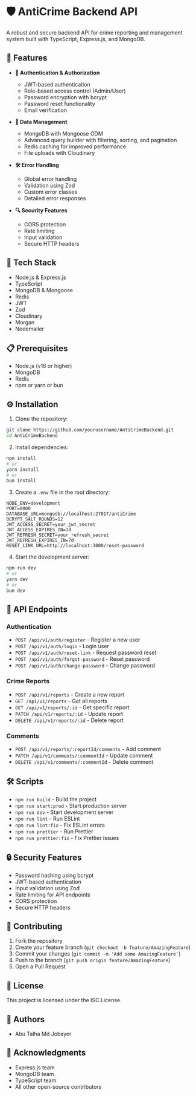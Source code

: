 # 🛡️ AntiCrime Backend API

A robust and secure backend API for crime reporting and management system built with TypeScript, Express.js, and MongoDB.

## 🌟 Features

- **🔐 Authentication & Authorization**

  - JWT-based authentication
  - Role-based access control (Admin/User)
  - Password encryption with bcrypt
  - Password reset functionality
  - Email verification

- **💾 Data Management**

  - MongoDB with Mongoose ODM
  - Advanced query builder with filtering, sorting, and pagination
  - Redis caching for improved performance
  - File uploads with Cloudinary

- **🛠️ Error Handling**

  - Global error handling
  - Validation using Zod
  - Custom error classes
  - Detailed error responses

- **🔍 Security Features**
  - CORS protection
  - Rate limiting
  - Input validation
  - Secure HTTP headers

## 🚀 Tech Stack

- Node.js & Express.js
- TypeScript
- MongoDB & Mongoose
- Redis
- JWT
- Zod
- Cloudinary
- Morgan
- Nodemailer

## 📋 Prerequisites

- Node.js (v16 or higher)
- MongoDB
- Redis
- npm or yarn or bun

## ⚙️ Installation

1. Clone the repository:

```bash
git clone https://github.com/yourusername/AntiCrimeBackend.git
cd AntiCrimeBackend
```

2. Install dependencies:

```bash
npm install
# or
yarn install
# or
bun install
```

3. Create a `.env` file in the root directory:

```env
NODE_ENV=development
PORT=8000
DATABASE_URL=mongodb://localhost:27017/antiCrime
BCRYPT_SALT_ROUNDS=12
JWT_ACCESS_SECRET=your_jwt_secret
JWT_ACCESS_EXPIRES_IN=1d
JWT_REFRESH_SECRET=your_refresh_secret
JWT_REFRESH_EXPIRES_IN=7d
RESET_LINK_URL=http://localhost:3000/reset-password
```

4. Start the development server:

```bash
npm run dev
# or
yarn dev
# or
bun dev
```

## 🔄 API Endpoints

### Authentication

- `POST /api/v1/auth/register` - Register a new user
- `POST /api/v1/auth/login` - Login user
- `POST /api/v1/auth/reset-link` - Request password reset
- `POST /api/v1/auth/forgot-password` - Reset password
- `POST /api/v1/auth/change-password` - Change password

### Crime Reports

- `POST /api/v1/reports` - Create a new report
- `GET /api/v1/reports` - Get all reports
- `GET /api/v1/reports/:id` - Get specific report
- `PATCH /api/v1/reports/:id` - Update report
- `DELETE /api/v1/reports/:id` - Delete report

### Comments

- `POST /api/v1/reports/:reportId/comments` - Add comment
- `PATCH /api/v1/comments/:commentId` - Update comment
- `DELETE /api/v1/comments/:commentId` - Delete comment

## 🛠️ Scripts

- `npm run build` - Build the project
- `npm run start:prod` - Start production server
- `npm run dev` - Start development server
- `npm run lint` - Run ESLint
- `npm run lint:fix` - Fix ESLint errors
- `npm run prettier` - Run Prettier
- `npm run prettier:fix` - Fix Prettier issues

## 🔒 Security Features

- Password hashing using bcrypt
- JWT-based authentication
- Input validation using Zod
- Rate limiting for API endpoints
- CORS protection
- Secure HTTP headers

## 🤝 Contributing

1. Fork the repository
2. Create your feature branch (`git checkout -b feature/AmazingFeature`)
3. Commit your changes (`git commit -m 'Add some AmazingFeature'`)
4. Push to the branch (`git push origin feature/AmazingFeature`)
5. Open a Pull Request

## 📝 License

This project is licensed under the ISC License.

## 👥 Authors

- Abu Talha Md Jobayer

## 🙏 Acknowledgments

- Express.js team
- MongoDB team
- TypeScript team
- All other open-source contributors
